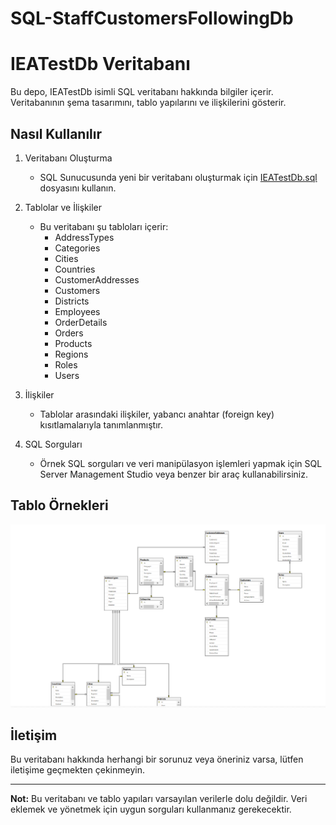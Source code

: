 # SQL-StaffCustomersFollowingDb
# IEATestDb Veritabanı

Bu depo, IEATestDb isimli SQL veritabanı hakkında bilgiler içerir. Veritabanının şema tasarımını, tablo yapılarını ve ilişkilerini gösterir.

## Nasıl Kullanılır

1. Veritabanı Oluşturma
   - SQL Sunucusunda yeni bir veritabanı oluşturmak için [IEATestDb.sql](SQL-StaffCustomersFollowingDb.sql
) dosyasını kullanın.

2. Tablolar ve İlişkiler
   - Bu veritabanı şu tabloları içerir:
     - AddressTypes
     - Categories
     - Cities
     - Countries
     - CustomerAddresses
     - Customers
     - Districts
     - Employees
     - OrderDetails
     - Orders
     - Products
     - Regions
     - Roles
     - Users

3. İlişkiler
   - Tablolar arasındaki ilişkiler, yabancı anahtar (foreign key) kısıtlamalarıyla tanımlanmıştır.

4. SQL Sorguları
   - Örnek SQL sorguları ve veri manipülasyon işlemleri yapmak için SQL Server Management Studio veya benzer bir araç kullanabilirsiniz.

## Tablo Örnekleri

![Tablo Örnekleri](vindowsScreen.PNG)

## İletişim

Bu veritabanı hakkında herhangi bir sorunuz veya öneriniz varsa, lütfen iletişime geçmekten çekinmeyin.

---

**Not:** Bu veritabanı ve tablo yapıları varsayılan verilerle dolu değildir. Veri eklemek ve yönetmek için uygun sorguları kullanmanız gerekecektir.

